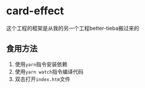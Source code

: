 <!--
 * @Author: Salt
 * @Date: 2022-01-19 23:27:28
 * @LastEditors: Salt
 * @LastEditTime: 2022-06-25 14:40:32
-->
# card-effect

这个工程的框架是从我的另一个工程better-tieba搬过来的

## 食用方法

1. 使用`yarn`指令安装依赖
2. 使用`yarn watch`指令编译代码
3. 双击打开`index.htm`文件